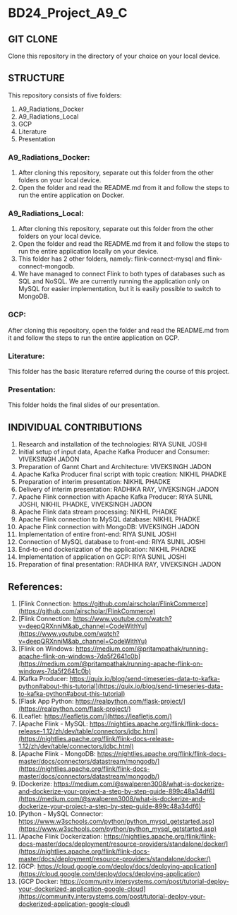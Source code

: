 # BD24_Project_A9_C

## GIT CLONE
Clone this repository in the directory of your choice on your local device.

## STRUCTURE
This repository consists of five folders:
1. A9_Radiations_Docker
2. A9_Radiations_Local
3. GCP
4. Literature
5. Presentation 

### A9_Radiations_Docker:
1. After cloning this repository, separate out this folder from the other folders on your local device.
2. Open the folder and read the README.md from it and follow the steps to run the entire application on Docker.

### A9_Radiations_Local:
1. After cloning this repository, separate out this folder from the other folders on your local device.
2. Open the folder and read the README.md from it and follow the steps to run the entire application locally on your device.
3. This folder has 2 other folders, namely: flink-connect-mysql and flink-connect-mongodb.
4. We have managed to connect Flink to both types of databases such as SQL and NoSQL. We are currently running the application only on MySQL for easier implementation, but it is easily possible to switch to MongoDB.

### GCP:
After cloning this repository, open the folder and read the README.md from it and follow the steps to run the entire application on GCP.

### Literature:
This folder has the basic literature referred during the course of this project.

### Presentation:
This folder holds the final slides of our presentation.

## INDIVIDUAL CONTRIBUTIONS
1. Research and installation of the technologies: RIYA SUNIL JOSHI
2. Initial setup of input data, Apache Kafka Producer and Consumer: VIVEKSINGH JADON
3. Preparation of Gannt Chart and Architecture: VIVEKSINGH JADON
4. Apache Kafka Producer final script with topic creation: NIKHIL PHADKE
5. Preparation of interim presentation: NIKHIL PHADKE
6. Delivery of interim presentation: RADHIKA RAY, VIVEKSINGH JADON
7. Apache Flink connection with Apache Kafka Producer: RIYA SUNIL JOSHI, NIKHIL PHADKE, VIVEKSINGH JADON
8. Apache Flink data stream processing: NIKHIL PHADKE
9. Apache Flink connection to MySQL database: NIKHIL PHADKE
10. Apache Flink connection with MongoDB: VIVEKSINGH JADON
11. Implementation of entire front-end: RIYA SUNIL JOSHI
12. Connection of MySQL database to front-end: RIYA SUNIL JOSHI
13. End-to-end dockerization of the application: NIKHIL PHADKE
14. Implementation of application on GCP: RIYA SUNIL JOSHI
15. Preparation of final presentation: RADHIKA RAY, VIVEKSINGH JADON

## References:
1. [Flink Connection: https://github.com/airscholar/FlinkCommerce](https://github.com/airscholar/FlinkCommerce)
2. [Flink Connection: https://www.youtube.com/watch?v=deepQRXnniM&ab_channel=CodeWithYu](https://www.youtube.com/watch?v=deepQRXnniM&ab_channel=CodeWithYu)
3. [Flink on Windows: https://medium.com/@pritampathak/running-apache-flink-on-windows-7da5f2641c0b](https://medium.com/@pritampathak/running-apache-flink-on-windows-7da5f2641c0b)
4. [Kafka Producer: https://quix.io/blog/send-timeseries-data-to-kafka-python#about-this-tutorial](https://quix.io/blog/send-timeseries-data-to-kafka-python#about-this-tutorial)
5. [Flask App Python: https://realpython.com/flask-project/](https://realpython.com/flask-project/)
6. [Leaflet: https://leafletjs.com/](https://leafletjs.com/)
7. [Apache Flink - MySQL: https://nightlies.apache.org/flink/flink-docs-release-1.12/zh/dev/table/connectors/jdbc.html](https://nightlies.apache.org/flink/flink-docs-release-1.12/zh/dev/table/connectors/jdbc.html)
8. [Apache Flink - MongoDB: https://nightlies.apache.org/flink/flink-docs-master/docs/connectors/datastream/mongodb/](https://nightlies.apache.org/flink/flink-docs-master/docs/connectors/datastream/mongodb/)
9. [Dockerize: https://medium.com/@swalperen3008/what-is-dockerize-and-dockerize-your-project-a-step-by-step-guide-899c48a34df6](https://medium.com/@swalperen3008/what-is-dockerize-and-dockerize-your-project-a-step-by-step-guide-899c48a34df6)
10. [Python - MySQL Connector: https://www.w3schools.com/python/python_mysql_getstarted.asp](https://www.w3schools.com/python/python_mysql_getstarted.asp)
11. [Apache Flink Dockerization: https://nightlies.apache.org/flink/flink-docs-master/docs/deployment/resource-providers/standalone/docker/](https://nightlies.apache.org/flink/flink-docs-master/docs/deployment/resource-providers/standalone/docker/)
12. [GCP: https://cloud.google.com/deploy/docs/deploying-application](https://cloud.google.com/deploy/docs/deploying-application)
13. [GCP Docker: https://community.intersystems.com/post/tutorial-deploy-your-dockerized-application-google-cloud](https://community.intersystems.com/post/tutorial-deploy-your-dockerized-application-google-cloud)